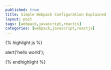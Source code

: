 ```yaml
---
published: true
title: Simple Webpack Configuration Explained
layout: post
tags: [webpack,javascript,reactjs]
categories: [webpack,javascript,reactjs]
---
```



{% highlight js %}

alert('hello world');

{% endhighlight %}


